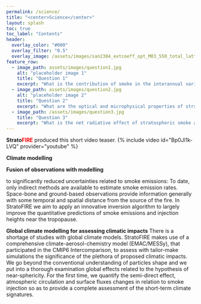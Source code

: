 ```yaml
---
permalink: /science/
title: "<center>Science</center>"
layout: splash
toc: true
toc_label: "Contents"
header:
  overlay_color: "#000"
  overlay_filter: "0.5"
  overlay_image: /assets/images/san2304_extcoeff_opt_M03_550_total_lattime_pres9000.png
feature_row:
  - image_path: assets/images/question1.jpg
    alt: "placeholder image 1"
    title: "Question 1"
    excerpt: "What is the contribution of smoke in the interannual variability of stratospheric aerosols?"
  - image_path: assets/images/question2.jpg
    alt: "placeholder image 2"
    title: "Question 2"
    excerpt: "What are the optical and microphysical properties of stratospheric smoke?"
  - image_path: /assets/images/question3.jpg
    title: "Question 3"
    excerpt: "What is the net radiative effect of stratospheric smoke and its impact on stratospheric heating?"
---
```


**Strato**<span style="color:red">**FIRE**</span> produced this short video teaser.
{% include video id="Bp0Jl1k-LVQ" provider="youtube" %}

**Climate modelling**

**Fusion of observations with modelling**

to significantly reduced uncertainties related to smoke emissions: To date, only indirect methods are available to estimate smoke emission rates. Space-bone and ground-based observations provide information generally with some temporal and spatial distance from the source of the fire. In StratoFIRE we aim to apply an innovative inversion algorithm to largely improve the quantitative predictions of smoke emissions and injection heights near the tropopause.


**Global climate modelling for assessing climatic impacts**
There is a shortage of studies with global climate models. StratoFIRE makes use of a comprehensive climate-aerosol-chemistry model (EMAC/MESSy), that participated in the CMIP6 Intercomparison, to assess with tailor-make simulations the significance of the plethora of proposed climatic impacts. We go beyond the conventional understanding of particles shape and we put into a thorough examination global effects related to the hypothesis of near-sphericity. For the first time, we quantify the semi-direct effect, atmospheric circulation and surface fluxes changes in relation to smoke injection so as to provide a complete assessment of the short-term climate signatures.